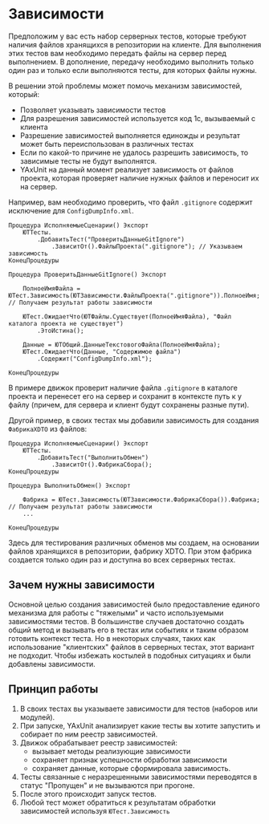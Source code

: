 # Зависимости

Предположим у вас есть набор серверных тестов, которые требуют наличия файлов хранящихся в репозитории на клиенте.
Для выполнения этих тестов вам необходимо передать файлы на сервер перед выполнением. В дополнение, передачу необходимо выполнить только один раз и только если выполняются тесты, для которых файлы нужны.

В решении этой проблемы может помочь механизм зависимостей, который:

* Позволяет указывать зависимости тестов
* Для разрешения зависимостей используется код 1с, вызываемый с клиента
* Разрешение зависимостей выполняется единожды и результат может быть переиспользован в различных тестах
* Если по какой-то причине не удалось разрешить зависимость, то зависимые тесты не будут выполнятся.
* YAxUnit на данный момент реализует зависимость от файлов проекта, которая проверяет наличие нужных файлов и переносит их на сервер.

Например, вам необходимо проверить, что файл `.gitignore` содержит исключение для `ConfigDumpInfo.xml`.

```bsl
Процедура ИсполняемыеСценарии() Экспорт
    ЮТТесты.
        .ДобавитьТест("ПроверитьДанныеGitIgnore")
            .ЗависитОт().ФайлыПроекта(".gitignore"); // Указываем зависимость
КонецПроцедуры

Процедура ПроверитьДанныеGitIgnore() Экспорт

    ПолноеИмяФайла = ЮТест.Зависимость(ЮТЗависимости.ФайлыПроекта(".gitignore")).ПолноеИмя; // Получаем результат работы зависимости

    ЮТест.ОжидаетЧто(ЮТФайлы.Существует(ПолноеИмяФайла), "Файл каталога проекта не существует")
        .ЭтоИстина();

    Данные = ЮТОбщий.ДанныеТекстовогоФайла(ПолноеИмяФайла);
    ЮТест.ОжидаетЧто(Данные, "Содержимое файла")
        .Содержит("ConfigDumpInfo.xml");

КонецПроцедуры
```

В примере движок проверит наличие файла `.gitignore` в каталоге проекта и перенесет его на сервер и сохранит в контексте путь к у файлу (причем, для сервера и клиент будут сохранены разные пути).

Другой пример, в своих тестах мы добавили зависимость для создания `ФабрикаXDTO` из файлов:

```bsl
Процедура ИсполняемыеСценарии() Экспорт
    ЮТТесты.
        .ДобавитьТест("ВыполнитьОбмен")
            .ЗависитОт().ФабрикаСбора();
КонецПроцедуры

Процедура ВыполнитьОбмен() Экспорт

    Фабрика = ЮТест.Зависимость(ЮТЗависимости.ФабрикаСбора()).Фабрика; // Получаем результат работы зависимости
    ...

КонецПроцедуры
```

Здесь для тестирования различных обменов мы создаем, на основании файлов хранящихся в репозитории, фабрику XDTO. При этом фабрика создается только один раз и доступна во всех серверных тестах.

## Зачем нужны зависимости

Основной целью создания зависимостей было предоставление единого механизма для работы с "тяжелыми" и часто используемыми зависимостями тестов. В большинстве случаев достаточно создать общий метод и вызывать его в тестах или событиях и таким образом готовить контекст теста. Но в некоторых случаях, таких как использование "клиентских" файлов в серверных тестах, этот вариант не подходит. Чтобы избежать костылей в подобных ситуациях и были добавлены зависимости.

## Принцип работы

1. В своих тестах вы указываете зависимости для тестов (наборов или модулей).
2. При запуске, YAxUnit анализирует какие тесты вы хотите запустить и собирает по ним реестр зависимостей.
3. Движок обрабатывает реестр зависимостей:
   * вызывает методы реализующие зависимости
   * сохраняет признак успешности обработки зависимости
   * сохраняет данные, которые сформировала зависимость.
4. Тесты связанные с неразрешенными зависимостями переводятся в статус "Пропущен" и не вызываются при прогоне.
5. После этого происходит запуск тестов.
6. Любой тест может обратиться к результатам обработки зависимостей используя `ЮТест.Зависимость`
